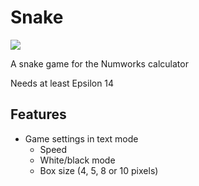 # Snake

![](snake.png)

A snake game for the Numworks calculator 

Needs at least Epsilon 14

## Features

- Game settings in text mode
    - Speed
    - White/black mode
    - Box size (4, 5, 8 or 10 pixels)

